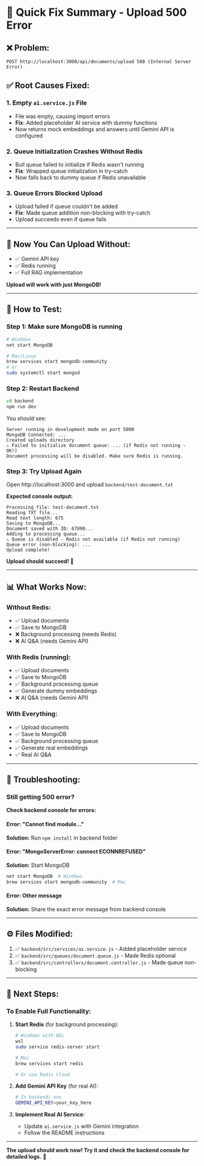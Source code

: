 # 🔧 Quick Fix Summary - Upload 500 Error

## ❌ Problem:

```
POST http://localhost:3000/api/documents/upload 500 (Internal Server Error)
```

## ✅ Root Causes Fixed:

### 1. **Empty `ai.service.js` File**

- File was empty, causing import errors
- **Fix**: Added placeholder AI service with dummy functions
- Now returns mock embeddings and answers until Gemini API is configured

### 2. **Queue Initialization Crashes Without Redis**

- Bull queue failed to initialize if Redis wasn't running
- **Fix**: Wrapped queue initialization in try-catch
- Now falls back to dummy queue if Redis unavailable

### 3. **Queue Errors Blocked Upload**

- Upload failed if queue couldn't be added
- **Fix**: Made queue addition non-blocking with try-catch
- Upload succeeds even if queue fails

---

## 🎯 Now You Can Upload Without:

- ✅ Gemini API key
- ✅ Redis running
- ✅ Full RAG implementation

**Upload will work with just MongoDB!**

---

## 🚀 How to Test:

### Step 1: **Make sure MongoDB is running**

```bash
# Windows
net start MongoDB

# Mac/Linux
brew services start mongodb-community
# or
sudo systemctl start mongod
```

### Step 2: **Restart Backend**

```bash
cd backend
npm run dev
```

You should see:

```
Server running in development mode on port 5000
MongoDB Connected: ...
Created uploads directory
⚠️ Failed to initialize document queue: ... (if Redis not running - OK!)
Document processing will be disabled. Make sure Redis is running.
```

### Step 3: **Try Upload Again**

Open http://localhost:3000 and upload `backend/test-document.txt`

**Expected console output:**

```
Processing file: test-document.txt
Reading TXT file...
Read text length: 675
Saving to MongoDB...
Document saved with ID: 67890...
Adding to processing queue...
⚠️ Queue is disabled - Redis not available (if Redis not running)
Queue error (non-blocking): ...
Upload complete!
```

**Upload should succeed! 🎉**

---

## 📊 What Works Now:

### Without Redis:

- ✅ Upload documents
- ✅ Save to MongoDB
- ❌ Background processing (needs Redis)
- ❌ AI Q&A (needs Gemini API)

### With Redis (running):

- ✅ Upload documents
- ✅ Save to MongoDB
- ✅ Background processing queue
- ✅ Generate dummy embeddings
- ❌ AI Q&A (needs Gemini API)

### With Everything:

- ✅ Upload documents
- ✅ Save to MongoDB
- ✅ Background processing queue
- ✅ Generate real embeddings
- ✅ Real AI Q&A

---

## 🐛 Troubleshooting:

### Still getting 500 error?

**Check backend console for errors:**

#### Error: "Cannot find module..."

**Solution:** Run `npm install` in backend folder

#### Error: "MongoServerError: connect ECONNREFUSED"

**Solution:** Start MongoDB

```bash
net start MongoDB  # Windows
brew services start mongodb-community  # Mac
```

#### Error: Other message

**Solution:** Share the exact error message from backend console

---

## ⚙️ Files Modified:

1. ✅ `backend/src/services/ai.service.js` - Added placeholder service
2. ✅ `backend/src/queues/document.queue.js` - Made Redis optional
3. ✅ `backend/src/controllers/document.controller.js` - Made queue non-blocking

---

## 📝 Next Steps:

### To Enable Full Functionality:

1. **Start Redis** (for background processing):

   ```bash
   # Windows with WSL
   wsl
   sudo service redis-server start

   # Mac
   brew services start redis

   # Or use Redis Cloud
   ```

2. **Add Gemini API Key** (for real AI):

   ```bash
   # In backend/.env
   GEMINI_API_KEY=your_key_here
   ```

3. **Implement Real AI Service**:
   - Update `ai.service.js` with Gemini integration
   - Follow the README instructions

---

**The upload should work now! Try it and check the backend console for detailed logs.** 🚀


